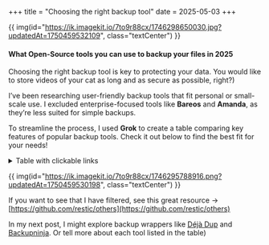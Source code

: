 +++
title = "Choosing the right backup tool"
date = 2025-05-03
+++

{{ img(id="https://ik.imagekit.io/7to9r88cx/1746298650030.jpg?updatedAt=1750459532109", class="textCenter") }}

#### What Open-Source tools you can use to backup your files in 2025

Choosing the right backup tool is key to protecting your data. You would like to store videos of your cat as long and as secure as possible, right?)

I’ve been researching user-friendly backup tools that fit personal or small-scale use. I excluded enterprise-focused tools like **Bareos** and **Amanda**, as they’re less suited for simple backups.

To streamline the process, I used **Grok** to create a table comparing key features of popular backup tools. Check it out below to find the best fit for your needs!

<details class="spoiler">
    <summary>Table with clickable links </summary>

| *Tool*         | GitHub Repo             | Language | License      | GUI | Encryption | Stars | Commits  | Year |
|--------------|-------------------------|----------|--------------|-----|------------|-------|----------|------|
| **Restic**       | [restic/restic](https://github.com/restic/restic)           | Go       | BSD 2-Clause | No  | Yes        | 27.3k | 3,900+   | 2014 |
| **Rustic**       | [rustic-rs/rustic](https://github.com/rustic-rs/rustic)        | Rust     | Apache 2.0/MIT | No  | Yes        | 1.7k  | 1,200+   | 2021 |
| **Kopia**        | [kopia/kopia](https://github.com/kopia/kopia)             | Go       | Apache 2.0   | Yes | Yes        | 8.3k  | 2,800+   | 2019 |
| **Duplicity**    | [duplicity/duplicity](https://gitlab.com/duplicity/duplicity)     | Python   | GPL 2.0      | No  | Yes        | 1.1k  | 2,400+   | 2002 |
| **Duplicati**    | [duplicati/duplicati](https://github.com/duplicati/duplicati)     | C#       | LGPL 2.1     | Yes | Yes        | 10.8k | 6,600+   | 2008 |
| **Duplicacy**    | [gilbertchen/duplicacy](https://github.com/gilbertchen/duplicacy)   | Go       | Proprietary (EULA) | Yes | Yes        | 5.6k  | 1,600+   | 2016 |
| **rdiff-backup** | [rdiff-backup/rdiff-backup](https://github.com/rdiff-backup/rdiff-backup) | Python | GPL 2.0     | No  | No         | 1.1k  | 2,300+   | 2000 |
| **bup**          | [bup/bup](https://github.com/bup/bup)                 | Python   | GPL 2.0      | No  | No         | 7.1k  | 2,100+   | 2010 |
| **Bupstash**    | [andrewchambers/bupstash](https://github.com/andrewchambers/bupstash) | Rust     | MIT          | No  | Yes        | 1.2k  | 600+     | 2020 |
    
</details>

{{ img(id="https://ik.imagekit.io/7to9r88cx/1746295788916.png?updatedAt=1750459530198", class="textCenter") }}

If you want to see that I have filtered, see this great resource -> [https://github.com/restic/others](https://github.com/restic/others)

In my next post, I might explore backup wrappers like [Déjà Dup](https://apps.gnome.org/DejaDup/) and [Backupninja](https://0xacab.org/liberate/backupninja). Or tell more about each tool listed in the table)
